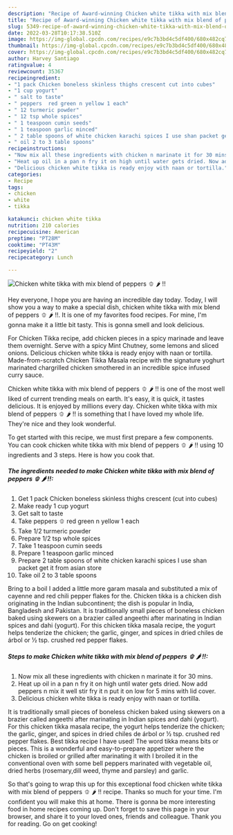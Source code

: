 ```yaml
---
description: "Recipe of Award-winning Chicken white tikka with mix blend of peppers 🫑 🌶 !!"
title: "Recipe of Award-winning Chicken white tikka with mix blend of peppers 🫑 🌶 !!"
slug: 5349-recipe-of-award-winning-chicken-white-tikka-with-mix-blend-of-peppers
date: 2022-03-28T10:17:38.510Z
image: https://img-global.cpcdn.com/recipes/e9c7b3bd4c5df400/680x482cq70/chicken-white-tikka-with-mix-blend-of-peppers-recipe-main-photo.jpg
thumbnail: https://img-global.cpcdn.com/recipes/e9c7b3bd4c5df400/680x482cq70/chicken-white-tikka-with-mix-blend-of-peppers-recipe-main-photo.jpg
cover: https://img-global.cpcdn.com/recipes/e9c7b3bd4c5df400/680x482cq70/chicken-white-tikka-with-mix-blend-of-peppers-recipe-main-photo.jpg
author: Harvey Santiago
ratingvalue: 4
reviewcount: 35367
recipeingredient:
- "1 pack Chicken boneless skinless thighs crescent cut into cubes"
- "1 cup yogurt"
- " salt to taste"
- " peppers  red green n yellow 1 each"
- " 12 turmeric powder"
- " 12 tsp whole spices"
- " 1 teaspoon cumin seeds"
- " 1 teaspoon garlic minced"
- " 2 table spoons of white chicken karachi spices I use shan packet get it from asian store"
- " oil 2 to 3 table spoons"
recipeinstructions:
- "Now mix all these ingredients with chicken n marinate it for 30 mins."
- "Heat up oil in a pan n fry it on high until water gets dried. Now add peppers n mix it well stir fry it n put it on low for 5 mins with lid cover."
- "Delicious chicken white tikka is ready enjoy with naan or tortilla."
categories:
- Recipe
tags:
- chicken
- white
- tikka

katakunci: chicken white tikka 
nutrition: 210 calories
recipecuisine: American
preptime: "PT28M"
cooktime: "PT43M"
recipeyield: "2"
recipecategory: Lunch

---
```



![Chicken white tikka with mix blend of peppers 🫑 🌶 !!](https://img-global.cpcdn.com/recipes/e9c7b3bd4c5df400/680x482cq70/chicken-white-tikka-with-mix-blend-of-peppers-recipe-main-photo.jpg)

Hey everyone, I hope you are having an incredible day today. Today, I will show you a way to make a special dish, chicken white tikka with mix blend of peppers 🫑 🌶 !!. It is one of my favorites food recipes. For mine, I'm gonna make it a little bit tasty. This is gonna smell and look delicious.

For Chicken Tikka recipe, add chicken pieces in a spicy marinade and leave them overnight. Serve with a spicy Mint Chutney, some lemons and sliced onions. Delicious chicken white tikka is ready enjoy with naan or tortilla. Made-from-scratch Chicken Tikka Masala recipe with the signature yoghurt marinated chargrilled chicken smothered in an incredible spice infused curry sauce.

Chicken white tikka with mix blend of peppers 🫑 🌶 !! is one of the most well liked of current trending meals on earth. It's easy, it is quick, it tastes delicious. It is enjoyed by millions every day. Chicken white tikka with mix blend of peppers 🫑 🌶 !! is something that I have loved my whole life. They're nice and they look wonderful.


To get started with this recipe, we must first prepare a few components. You can cook chicken white tikka with mix blend of peppers 🫑 🌶 !! using 10 ingredients and 3 steps. Here is how you cook that.

<!--inarticleads1-->

##### The ingredients needed to make Chicken white tikka with mix blend of peppers 🫑 🌶 !!:

1. Get 1 pack Chicken boneless skinless thighs crescent (cut into cubes)
1. Make ready 1 cup yogurt
1. Get  salt to taste
1. Take  peppers 🫑 red green n yellow 1 each
1. Take  1/2 turmeric powder
1. Prepare  1/2 tsp whole spices
1. Take  1 teaspoon cumin seeds
1. Prepare  1 teaspoon garlic minced
1. Prepare  2 table spoons of white chicken karachi spices I use shan packet get it from asian store
1. Take  oil 2 to 3 table spoons


Bring to a boil I added a little more garam masala and substituted a mix of cayenne and red chili pepper flakes for the. Chicken tikka is a chicken dish originating in the Indian subcontinent; the dish is popular in India, Bangladesh and Pakistan. It is traditionally small pieces of boneless chicken baked using skewers on a brazier called angeethi after marinating in Indian spices and dahi (yogurt). For this chicken tikka masala recipe, the yogurt helps tenderize the chicken; the garlic, ginger, and spices in dried chiles de árbol or ½ tsp. crushed red pepper flakes. 

<!--inarticleads2-->

##### Steps to make Chicken white tikka with mix blend of peppers 🫑 🌶 !!:

1. Now mix all these ingredients with chicken n marinate it for 30 mins.
1. Heat up oil in a pan n fry it on high until water gets dried. Now add peppers n mix it well stir fry it n put it on low for 5 mins with lid cover.
1. Delicious chicken white tikka is ready enjoy with naan or tortilla.


It is traditionally small pieces of boneless chicken baked using skewers on a brazier called angeethi after marinating in Indian spices and dahi (yogurt). For this chicken tikka masala recipe, the yogurt helps tenderize the chicken; the garlic, ginger, and spices in dried chiles de árbol or ½ tsp. crushed red pepper flakes. Best tikka recipe I have used! The word tikka means bits or pieces. This is a wonderful and easy-to-prepare appetizer where the chicken is broiled or grilled after marinating it with I broiled it in the conventional oven with some bell peppers marinated with vegetable oil, dried herbs (rosemary,dill weed, thyme and parsley) and garlic. 

So that's going to wrap this up for this exceptional food chicken white tikka with mix blend of peppers 🫑 🌶 !! recipe. Thanks so much for your time. I'm confident you will make this at home. There is gonna be more interesting food in home recipes coming up. Don't forget to save this page in your browser, and share it to your loved ones, friends and colleague. Thank you for reading. Go on get cooking!
